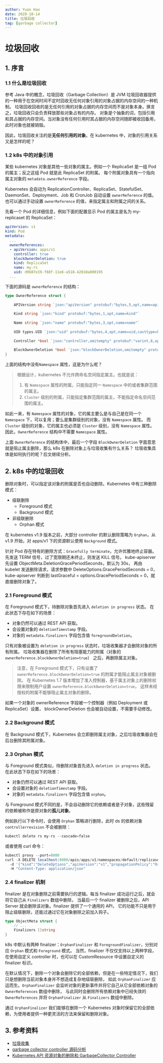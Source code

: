 ```yaml
---
author: Yuan Hao
date: 2020-10-14
title: 垃圾回收
tag: [garbage collector]
---
```


# 垃圾回收

## 1. 序言 

### 1.1 什么是垃圾回收

参考 Java 中的概念，垃圾回收（Garbage Collection）是 JVM 垃圾回收器提供的一种用于在空闲时间不定时回收无任何对象引用的对象占据的内存空间的一种机制。
垃圾回收回收的是无任何引用的对象占据的内存空间而不是对象本身。换言之，垃圾回收只会负责释放那些对象占有的内存。
对象是个抽象的词，包括引用和其占据的内存空间。当对象没有任何引用时其占据的内存空间随即被收回备用，此时对象也就被销毁。

因此，垃圾回收关注的是**无任何引用的对象**。在 kubernetes 中，对象的引用关系又是怎样的呢？

### 1.2 k8s 中的对象引用

某些 kubernetes 对象是其他一些对象的属主。例如一个 ReplicaSet 是一组 Pod 的属主；反之这组 Pod 就是此 ReplicaSet 的附属。
每个附属对象具有一个指向属主对象的 `metadata.ownerReference` 字段。

Kubernetes 会自动为 ReplicationController、ReplicaSet、StatefulSet、DaemonSet、Deployment、Job 和 CronJob 自动设置 `ownerReference` 的值。
也可以通过手动设置 `ownerReference` 的值，来指定属主和附属之间的关系。

先看一个 Pod 的详细信息，例如下面的配置显示 Pod 的属主是名为 my-replicaset 的 ReplicaSet： 
```yaml
apiVersion: v1
kind: Pod
metadata:
  ...
  ownerReferences:
  - apiVersion: apps/v1
    controller: true
    blockOwnerDeletion: true
    kind: ReplicaSet
    name: my-rs
    uid: d9607e19-f88f-11e6-a518-42010a800195
  ...
```

下面的源码是 `ownerReference` 的结构：
```go
type OwnerReference struct {
	
	APIVersion string `json:"apiVersion" protobuf:"bytes,5,opt,name=apiVersion"`
	
	Kind string `json:"kind" protobuf:"bytes,1,opt,name=kind"`
	
	Name string `json:"name" protobuf:"bytes,3,opt,name=name"`
	
	UID types.UID `json:"uid" protobuf:"bytes,4,opt,name=uid,casttype=k8s.io/apimachinery/pkg/types.UID"`
	
	Controller *bool `json:"controller,omitempty" protobuf:"varint,6,opt,name=controller"`
	
	BlockOwnerDeletion *bool `json:"blockOwnerDeletion,omitempty" protobuf:"varint,7,opt,name=blockOwnerDeletion"`
}
```
上面的结构中没有`Namespace` 属性，这是为什么呢？

> 根据设计，kubernetes 不允许跨命名空间指定属主。也就是说： 
> 1. 有 `Namespace` 属性的附属，只能指定同一 `Namespace` 中的或者集群范围的属主。 
> 2. `Cluster` 级别的附属，只能指定集群范围的属主，不能指定命名空间范围的属主。

如此一来，有 `Namespace` 属性的对象，它的属主要么是与自己是在同一个 `Namespace` 下，可以复用；要么是集群级别的对象，没有 `Namespace` 属性。
而 `Cluster` 级别的对象，它的属主也必须是 `Cluster` 级别，没有 `Namespace` 属性。
因此，`OwnerReference` 结构中不需要 `Namespace` 属性。

上面 `OwnerReference` 的结构体中，最后一个字段 `BlockOwnerDeletion` 字面意思就是阻止属主删除，那么 k8s 在删除对象上与垃圾收集有什么关系？
垃圾收集具体是如何执行的呢？后文继续分析。

## 2. k8s 中的垃圾回收

删除对象时，可以指定该对象的附属是否也自动删除。Kubernetes 中有三种删除模式：
- 级联删除
    - Foreground 模式
    - Background 模式
- 非级联删除
    - Orphan 模式 

在 kubernetes v1.9 版本之前，大部分 controller 的默认删除策略为 `Orphan`，从 v1.9 开始，对 apps/v1 下的资源默认使用 `Background` 模式。

针对 Pod 存在特有的删除方式：`Gracefully terminate`，允许优雅地终止容器。
先发送 TERM 信号，过了宽限期还未终止，则发送 KILL 信号。
kube-apiserver 先设置 ObjectMeta.DeletionGracePeriodSeconds，默认为 30s，
再由 kubelet 发送删除请求，请求参数中 DeleteOptions.GracePeriodSeconds = 0，
kube-apiserver 判断到 lastGraceful = options.GracePeriodSeconds = 0，就直接删除对象了。

### 2.1 Foreground 模式

在 Foreground 模式下，待删除对象首先进入 `deletion in progress` 状态。 在此状态下存在如下的场景：
- 对象仍然可以通过 REST API 获取。
- 会设置对象的 `deletionTimestamp` 字段。
- 对象的 `metadata.finalizers` 字段包含值 `foregroundDeletion`。

只有对象被设置为 `deletion in progress` 状态时，垃圾收集器才会删除对象的所有附属。 
垃圾收集器在删除了所有有阻塞能力的附属（对象的 `ownerReference.blockOwnerDeletion=true`） 之后，再删除属主对象。

> 注意，在 Foreground 模式下，只有设置了 `ownerReference.blockOwnerDeletion=true` 的附属才能阻止属主对象被删除。 
在 Kubernetes 1.7 版本增加了准入控制器，基于属主对象上的删除权限来限制用户设置 `ownerReference.blockOwnerDeletion=true`，
这样未经授权的附属不能够阻止属主对象的删除。

如果一个对象的 ownerReference 字段被一个控制器（例如 Deployment 或 ReplicaSet）设置， blockOwnerDeletion 也会被自动设置，不需要手动修改。

### 2.2 Background 模式

在 Background 模式下，Kubernetes 会立即删除属主对象，之后垃圾收集器会在后台删除其附属对象。

### 2.3 Orphan 模式

与 Foreground 模式类似，待删除对象首先进入 `deletion in progress` 状态。 在此状态下存在如下的场景：
- 对象仍然可以通过 REST API 获取。
- 会设置对象的 `deletionTimestamp` 字段。
- 对象的 `metadata.finalizers` 字段包含值 `orphan`。

与 Foreground 模式不同的是，不会自动删除它的依赖或者是子对象，这些残留的依赖被称作是原对象的**孤儿对象**。

例如执行以下命令时，会使用 `Orphan` 策略进行删除，此时 ds 的依赖对象 `controllerrevision` 不会被删除：

```s
kubectl delete rs my-rs --cascade=false
```
或者使用 curl 命令：
```s
kubectl proxy --port=8080
curl -X DELETE localhost:8080/apis/apps/v1/namespaces/default/replicasets/my-rs \
  -d '{"kind":"DeleteOptions","apiVersion":"v1","propagationPolicy":"Orphan"}' \
  -H "Content-Type: application/json"
```

### 2.4 finalizer 机制

finalizer 是在对象删除之前需要执行的逻辑。每当 finalizer 成功运行之后，就会将它自己从 `Finalizers` 数组中删除，
当最后一个 finalizer 被删除之后，API Server 就会删除该对象。finalizer 提供了一个通用的 API，
它的功能不只是用于阻止级联删除，还能过通过它在对象删除之前加入钩子。

```go
type ObjectMeta struct {
	// ...
	Finalizers []string
}
```

k8s 中默认有两种 finalizer：`OrphanFinalizer` 和 `ForegroundFinalizer`，分别对应 `Orphan` 模式和 `Foreground` 模式。
当然，finalizer 不仅仅支持以上两种字段，在使用自定义 controller 时，也可以在 CustomResource 中设置自定义的 finalizer 标识。

在默认情况下，删除一个对象会删除它的全部依赖，但是在一些特定情况下，我们只是想删除当前对象本身并不想造成复杂地级联删除，
如此 `OrphanFinalizer` 应运而生。`OrphanFinalizer` 会监听对象的更新事件并将它自己从它全部依赖对象的 `OwnerReferences` 数组中删除，
与此同时会删除所有依赖对象中已经失效的 `OwnerReferences` 并将 `OrphanFinalizer` 从 `Finalizers` 数组中删除。

通过 `OrphanFinalizer` 我们能够在删除一个 Kubernetes 对象时保留它的全部依赖，为使用者提供一种更灵活的方法来保留和删除对象。

## 3. 参考资料

- [垃圾收集](https://kubernetes.io/zh/docs/concepts/workloads/controllers/garbage-collection)
- [garbage collector controller 源码分析](https://cloud.tencent.com/developer/article/1562130)
- [Kubernetes API 资源对象的删除和 GarbageCollector Controller](http://yangxikun.github.io/kubernetes/2020/03/17/kubernetes-delete-obj-and-garbage-collector-controller.html)